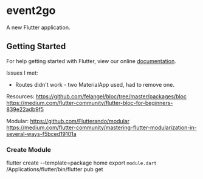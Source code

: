 # event2go

A new Flutter application.

## Getting Started

For help getting started with Flutter, view our online
[documentation](https://flutter.io/).


Issues I met: <br/>
<ul>
     <li>
        Routes didn't work - two MaterialApp used, had to remove one. 
     </li>
</ul>

Resources:
https://github.com/felangel/bloc/tree/master/packages/bloc
https://medium.com/flutter-community/flutter-bloc-for-beginners-839e22adb9f5

Modular:
https://github.com/Flutterando/modular
https://medium.com/flutter-community/mastering-flutter-modularization-in-several-ways-f5bced19101a

### Create Module
flutter create --template=package home
export `module.dart`
/Applications/flutter/bin/flutter pub get
